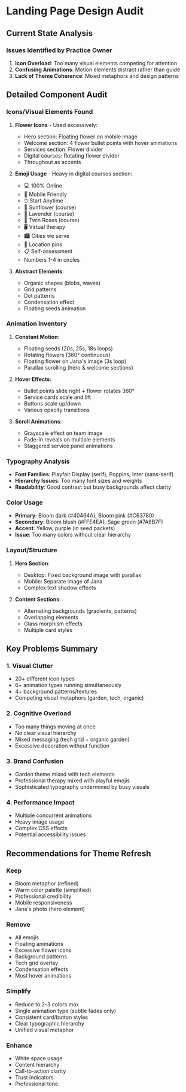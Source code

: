 # Landing Page Design Audit

## Current State Analysis

### Issues Identified by Practice Owner
1. **Icon Overload**: Too many visual elements competing for attention
2. **Confusing Animations**: Motion elements distract rather than guide
3. **Lack of Theme Coherence**: Mixed metaphors and design patterns

## Detailed Component Audit

### Icons/Visual Elements Found
1. **Flower Icons** - Used excessively:
   - Hero section: Floating flower on mobile image
   - Welcome section: 4 flower bullet points with hover animations
   - Services section: Flower divider
   - Digital courses: Rotating flower divider
   - Throughout as accents

2. **Emoji Usage** - Heavy in digital courses section:
   - 💻 100% Online
   - 📱 Mobile Friendly 
   - ⏰ Start Anytime
   - 🌻 Sunflower (course)
   - 💜 Lavender (course)
   - 🌹 Twin Roses (course)
   - 🖥️ Virtual therapy
   - 🏙️ Cities we serve
   - 📍 Location pins
   - 📋 Self-assessment
   - Numbers 1-4 in circles

3. **Abstract Elements**:
   - Organic shapes (blobs, waves)
   - Grid patterns
   - Dot patterns
   - Condensation effect
   - Floating seeds animation

### Animation Inventory
1. **Constant Motion**:
   - Floating seeds (20s, 25s, 18s loops)
   - Rotating flowers (360° continuous)
   - Floating flower on Jana's image (3s loop)
   - Parallax scrolling (hero & welcome sections)

2. **Hover Effects**:
   - Bullet points slide right + flower rotates 360°
   - Service cards scale and lift
   - Buttons scale up/down
   - Various opacity transitions

3. **Scroll Animations**:
   - Grayscale effect on team image
   - Fade-in reveals on multiple elements
   - Staggered service panel animations

### Typography Analysis
- **Font Families**: Playfair Display (serif), Poppins, Inter (sans-serif)
- **Hierarchy Issues**: Too many font sizes and weights
- **Readability**: Good contrast but busy backgrounds affect clarity

### Color Usage
- **Primary**: Bloom dark (#40464A), Bloom pink (#C63780)
- **Secondary**: Bloom blush (#FFE4EA), Sage green (#7A8B7F)
- **Accent**: Yellow, purple (in seed packets)
- **Issue**: Too many colors without clear hierarchy

### Layout/Structure
1. **Hero Section**: 
   - Desktop: Fixed background image with parallax
   - Mobile: Separate image of Jana
   - Complex text shadow effects

2. **Content Sections**:
   - Alternating backgrounds (gradients, patterns)
   - Overlapping elements
   - Glass morphism effects
   - Multiple card styles

## Key Problems Summary

### 1. Visual Clutter
- 20+ different icon types
- 6+ animation types running simultaneously
- 4+ background patterns/textures
- Competing visual metaphors (garden, tech, organic)

### 2. Cognitive Overload
- Too many things moving at once
- No clear visual hierarchy
- Mixed messaging (tech grid + organic garden)
- Excessive decoration without function

### 3. Brand Confusion
- Garden theme mixed with tech elements
- Professional therapy mixed with playful emojis
- Sophisticated typography undermined by busy visuals

### 4. Performance Impact
- Multiple concurrent animations
- Heavy image usage
- Complex CSS effects
- Potential accessibility issues

## Recommendations for Theme Refresh

### Keep
- Bloom metaphor (refined)
- Warm color palette (simplified)
- Professional credibility
- Mobile responsiveness
- Jana's photo (hero element)

### Remove
- All emojis
- Floating animations
- Excessive flower icons
- Background patterns
- Tech grid overlay
- Condensation effects
- Most hover animations

### Simplify
- Reduce to 2-3 colors max
- Single animation type (subtle fades only)
- Consistent card/button styles
- Clear typographic hierarchy
- Unified visual metaphor

### Enhance
- White space usage
- Content hierarchy
- Call-to-action clarity
- Trust indicators
- Professional tone
